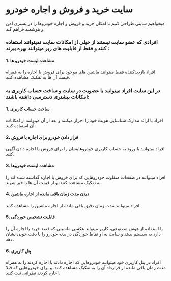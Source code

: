 # سایت خرید و فروش و اجاره خودرو

میخواهیم سایتی طراحی کنیم تا امکان خرید و فروش و اجاره خودروها را در بستری امن و هوشمند فراهم کند.
###  افرادی که عضو سایت نیستند از خیلی از امکانات سایت نمیتوانند استفاده کنند و فقط از قابلیت های زیر میتوانند بهره ببرند :
#### 1. مشاهده لیست خودرو ها 
افراد بازدیدکننده فقط میتوانند ماشین های موجود برای فروش یا اجاره را به همراه قیمت آن ها به تفکیک مشاهده کنند.

### در این سایت افراد میتوانند با عضویت در سایت و ساخت حساب کاربری به امکانات بیشتری دسترسی داشته باشند:
#### 1. ساخت حساب کاربری 
افراد با ارائه مدارک شناسایی هویت خود را احراز میکنند و بعد از آن میتوانند از امکانات آن استفاده کنند.
#### 2. قرار دادن خودرو برای اجاره یا فروش  
افراد میتوانند با ورود به حساب کاربری خودروهایشان را برای فروش یا اجاره دادن آگهی کنند.
#### 3. مشاهده لیست خودروها 
افراد میتوانند در صفحات متفاوت خودروهایی که برای فروش یا اجاره گذاشته شده اند را به تفکیک مشاهده کنند. و از قیمت آن ها با خبر شوند.
#### 4. دیدن مدت زمان باقی مانده از اجاره ماشین 
افراد میتوانند مدت زمان دقیق باقی مانده از اجاره ماشین را مشاهده کنند.
#### 5. قابلیت تشخیص خوردگی 
با استفاده از هوش مصنوعی، کاربر میتواند عکسی ماشینی که قصد خرید یا اجاره آن را دارد به سیستم بدهد و سایت به او نقاط خوردگی در بدنه خودرو را با دقت خوبی نشان دهد.
#### 6. پنل کاربری
افراد در پنل کاربری خود میتوانند خودروهایی که اجاره دادند یا اجاره کردند را به همراه مدت زمان باقی مانده از قرارداد آن را به تفکیک مشاهده کنند. و برای خودروهایی که قبلا اجاره کردند نظراتی ثبت کنند.
